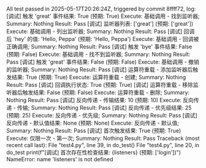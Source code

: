 All test passed in 2025-05-17T20:26:24Z, triggered by commit 8ffff72, log:
[调试] 触发 'great' 事件结果: True (预期: True)
Execute: 基础调用 - 找到监听器; Summary: Nothing
Result: Pass
[调试] 监听器列表: ['great'] (预期: ['great'])
Execute: 基础调用 - 列出监听器; Summary: Nothing
Result: Pass
[调试] 回调后 'hey' 的值: 'Hello, Peppa' (预期: 'Hello, Peppa')
Execute: 基础调用 - 回调被正确调用; Summary: Nothing
Result: Pass
[调试] 触发 'bye' 事件结果: False (预期: False)
Execute: 基础调用 - 找不到监听器; Summary: Nothing
Result: Pass
[调试] 触发 'great' 事件结果: False (预期: False)
Execute: 基础调用 - 撤销的监听器; Summary: Nothing
Result: Pass
[调试] 运算符重载 - 添加监听器后触发结果: True (预期: True)
Execute: 运算符重载 - 创建; Summary: Nothing
Result: Pass
[调试] 回调执行状态: True (预期: True)
[调试] 运算符重载 - 移除监听器后触发结果: False (预期: False)
Execute: 运算符重载 - 删除; Summary: Nothing
Result: Pass
[调试] 反向传递 - 传输结果: 10 (预期: 10)
Execute: 反向传递 - 传输; Summary: Nothing
Result: Pass
[调试] 反向传递 - 优先级结果: 25 (预期: 25)
Execute: 反向传递 - 优先级; Summary: Nothing
Result: Pass
[调试] 反向传递 - 默认值结果: None (预期: None)
Execute: 反向传递 - 默认值; Summary: Nothing
Result: Pass
[调试] 首次触发结果: True (预期: True)
Execute: 仅限一次 - 第一次; Summary: Nothing
Result: Pass
Traceback (most recent call last):
  File "test4.py", line 39, in <module>
    do_test()
  File "test4.py", line 20, in do_test
    print(f"[调试] 首次存在性检查结果: {listeners} (预期: ['login'])")
NameError: name 'listeners' is not defined
